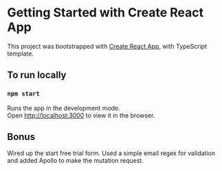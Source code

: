 # Getting Started with Create React App

This project was bootstrapped with [Create React App](https://github.com/facebook/create-react-app), with TypeScript template.

## To run locally

### `npm start`

Runs the app in the development mode.\
Open [http://localhost:3000](http://localhost:3000) to view it in the browser.

## Bonus

Wired up the start free trial form.  Used a simple email regex for validation and added Apollo to make the mutation request.
